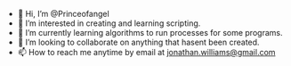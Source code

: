- 👋 Hi, I’m @Princeofangel
- 👀 I’m interested in creating and learning scripting.
- 🌱 I’m currently learning algorithms to run processes for some programs.
- 💞️ I’m looking to collaborate on anything that hasent been created.
- 📫 How to reach me anytime by email at jonathan.williams@gmail.com

<!---
Princeofangel/Princeofangel is a ✨ special ✨ repository because its `README.md` (this file) appears on your GitHub profile.
You can click the Preview link to take a look at your changes.
--->

